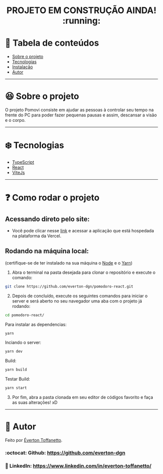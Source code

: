 <h1 align="center">PROJETO EM CONSTRUÇÃO AINDA! :running:</h1>

# :pushpin: Tabela de conteúdos

* [Sobre o projeto](#satisfied-sobre-o-projeto)
* [Tecnologias](#snowflake-tecnologias)
* [Instalação](#question-como-rodar-o-projeto)
* [Autor](#closed_book-autor)

---
# :satisfied: Sobre o projeto
O projeto Pomovi consiste em ajudar as pessoas à controlar seu tempo na frente do PC para poder fazer pequenas pausas e assim, descansar a visão e o corpo.

---
# :snowflake: Tecnologias
* [TypeScript](https://www.typescriptlang.org/)
* [React](https://pt-br.reactjs.org/)
* [ViteJs](https://vitejs.dev/)

---
# :question: Como rodar o projeto
## Acessando direto pelo site:
* Você pode clicar nesse [link](https://pomodoro-react-chi.vercel.app/) e acessar a aplicação que está hospedada na plataforma da Vercel.

## Rodando na máquina local:
(certifique-se de ter instalado na sua máquina o [Node](https://nodejs.org/en/) e o [Yarn](https://yarnpkg.com/))
1. Abra o terminal na pasta desejada para clonar o repositório e execute o comando:
``` bash
git clone https://github.com/everton-dgn/pomodoro-react.git
```
2. Depois de concluído, execute os seguintes comandos para iniciar o server e será aberto no seu navegador uma aba com o projeto já rodando:
``` bash
cd pomodoro-react/
```
Para instalar as dependencias:
``` bash
yarn
```
Inciando o server:
``` bash
yarn dev
```
Build:
``` bash
yarn build
```
Testar Build:
``` bash
yarn start
```
3. Por fim, abra a pasta clonada em seu editor de códigos favorito e faça as suas alterações! xD

---
# :closed_book: Autor
Feito por [Éverton Toffanetto](https://github.com/everton-dgn).
### :octocat: Github: https://github.com/everton-dgn
### :link: LinkedIn: https://www.linkedin.com/in/everton-toffanetto/